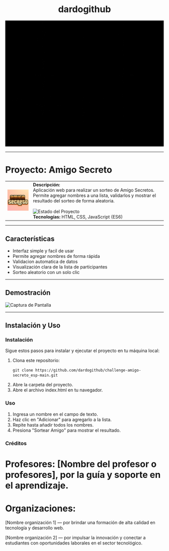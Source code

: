 <h1 align="center">dardogithub</h1>

<p align="center">
  <img src="media/dardogithub.gif" alt="dardogithub" width="760" height="400" />
</p>

---

#  Proyecto: Amigo Secreto 

<table>
  <tr>
    <td>
      <img src="media/amigoSecreto.png" alt="Logo del Proyecto" width="200">
    </td>
    <td>
      <strong> Descripción:</strong><br>
      Aplicación web para realizar un sorteo de Amigo Secretos.  
      Permite agregar nombres a una lista, validarlos y mostrar el resultado del sorteo de forma aleatoria.  
      <br><br>
      <strong></strong> <img src="https://img.shields.io/badge/Estado-en%20desarrollo-yellow" alt="Estado del Proyecto"><br>
      <strong>Tecnologías:</strong> HTML, CSS, JavaScript (ES6)<br>
    </td>
  </tr>
</table>

---

##  Características

- Interfaz simple y facil de usar
- Permite agregar nombres de forma rápida
- Validacion automatica de datos
- Visualización clara de la lista de participantes
- Sorteo aleatorio con un solo clic

---

##  Demostración

![Captura de Pantalla](ruta/a/tu/captura.png)

---

##  Instalación y Uso

### Instalación

Sigue estos pasos para instalar y ejecutar el proyecto en tu máquina local:

1. Clona este repositorio:
   ```
   git clone https://github.com/dardogithub/challenge-amigo-secreto_esp-main.git
2. Abre la carpeta del proyecto.
3. Abre el archivo index.html en tu navegador.

### Uso

1. Ingresa un nombre en el campo de texto.
3. Haz clic en "Adicionar" para agregarlo a la lista.
4. Repite hasta añadir todos los nombres.
5. Presiona "Sortear Amigo" para mostrar el resultado.

### Créditos

# Profesores: [Nombre del profesor o profesores], por la guía y soporte en el aprendizaje.

# Organizaciones:

[Nombre organización 1] — por brindar una formación de alta calidad en tecnología y desarrollo web.

[Nombre organización 2] — por impulsar la innovación y conectar a estudiantes con oportunidades laborales en el sector tecnológico.
   

